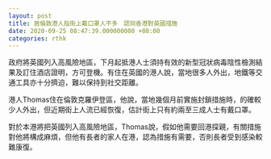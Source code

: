 ```yaml
---
layout: post
title: 居倫敦港人指街上戴口罩人不多　認同香港對英國措施
date: 2020-09-25 08:47:39.000000000 +08:00
categories: rthk
---
```


政府將英國列入高風險地區，下月起抵港人士須持有效的新型冠狀病毒陰性檢測結果及訂住酒店證明，方可登機。有住在英國的港人說，當地很多人外出，地鐵等交通工具亦十分擠迫，難以保持到社交距離。

港人Thomas住在倫敦克羅伊登區，他說，當地幾個月前實施封鎖措施時，的確較少人外出，但近期街上人流已經恢復，估計街上只有約兩至三成人士有戴口罩。

對於本港將把英國列入高風險地區，Thomas說，假如他需要回港探親，有關措施對他將構成麻煩，但他有長者的家人在港，認為措施有需要，否則長者受到感染較難康復。
